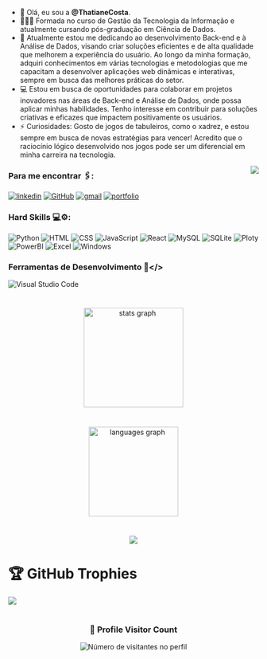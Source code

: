 - 👋 Olá, eu sou a **@ThatianeCosta**. 
- 👩🏻‍🎓 Formada no curso de Gestão da Tecnologia da Informação e atualmente cursando pós-graduação em Ciência de Dados.
- 🌱 Atualmente estou me dedicando ao desenvolvimento Back-end e à Análise de Dados, visando criar soluções eficientes e de alta qualidade que melhorem a experiência do usuário. Ao longo da minha formação, adquiri conhecimentos em várias tecnologias e metodologias que me capacitam a desenvolver aplicações web dinâmicas e interativas, sempre em busca das melhores práticas do setor.
- 💻 Estou em busca de oportunidades para colaborar em projetos inovadores nas áreas de Back-end e Análise de Dados, onde possa aplicar minhas habilidades. Tenho interesse em contribuir para soluções criativas e eficazes que impactem positivamente os usuários.
- ⚡ Curiosidades: Gosto de jogos de tabuleiros, como o xadrez, e estou sempre em busca de novas estratégias para vencer! Acredito que o raciocínio lógico desenvolvido nos jogos pode ser um diferencial em minha carreira na tecnologia.
<img align="right" src="https://visitor-badge.laobi.icu/badge?page_id=thatianecosta.thatianecosta&left_color=black&right_color=yellow"  />

###

### Para me encontrar 🖇:

[![linkedin](https://img.shields.io/badge/LinkedIn-0077B5?style=for-the-badge&logo=linkedin&logoColor=white)](https://www.linkedin.com/in/thatiane-costa)
[![GitHub](https://img.shields.io/badge/github-%23121011.svg?style=for-the-badge&logo=github&logoColor=white)](https://www.github.com/thatianecosta)
[![gmail](https://img.shields.io/badge/Gmail-D14836?style=for-the-badge&logo=gmail&logoColor=white)](thatianecosta09@gmail.com)
[![portfolio](https://img.shields.io/static/v1?message=Portfolio&logo=web&label=&color=f2b202&logoColor=white&labelColor=&style=for-the-badge)](https://thatianecosta.github.io/Portfolio/)

### Hard Skills 💻⚙:

![Python](https://img.shields.io/badge/Python-FFD43B?style=for-the-badge&logo=python&logoColor=blue)
![HTML](https://img.shields.io/badge/HTML5-E34F26?style=for-the-badge&logo=html5&logoColor=white)
![CSS](https://img.shields.io/badge/CSS3-1572B6?style=for-the-badge&logo=css3&logoColor=white)
![JavaScript](https://img.shields.io/badge/JavaScript-323330?style=for-the-badge&logo=javascript&logoColor=F7DF1E)
![React](https://img.shields.io/badge/React-20232A?style=for-the-badge&logo=react&logoColor=61DAFB)
![MySQL](https://img.shields.io/badge/mysql-4479A1.svg?style=for-the-badge&logo=mysql&logoColor=white)
![SQLite](https://img.shields.io/badge/Sqlite-003B57?style=for-the-badge&logo=sqlite&logoColor=white)
![Ploty](https://img.shields.io/badge/Plotly-239120?style=for-the-badge&logo=plotly&logoColor=white)
![PowerBI](https://img.shields.io/badge/PowerBI-F2C811?style=for-the-badge&logo=Power%20BI&logoColor=white)
![Excel](https://img.shields.io/badge/Microsoft_Excel-217346?style=for-the-badge&logo=microsoft-excel&logoColor=white)
![Windows](https://img.shields.io/badge/Windows-017AD7?style=for-the-badge&logo=windows&logoColor=white)

### Ferramentas de Desenvolvimento 🔨</>
![Visual Studio Code](https://img.shields.io/badge/Visual%20Studio%20Code-0078d7.svg?style=for-the-badge&logo=visual-studio-code&logoColor=white)

#

<div align="center">
  <img src="https://github-readme-stats.vercel.app/api?username=ThatianeCosta&hide_title=false&hide_rank=false&show_icons=true&include_all_commits=false&count_private=true&disable_animations=false&theme=vision-friendly-dark&locale=pt-br&hide_border=true&order=1" height="200" alt="stats graph" /> <br>

#
  <img src="https://github-readme-stats.vercel.app/api/top-langs?username=ThatianeCosta&locale=pt-br&hide_title=false&layout=compact&card_width=320&langs_count=5&theme=vision-friendly-dark&hide_border=true&order=2" height="180" alt="languages graph" /> <br>

#
  ![](https://nirzak-streak-stats.vercel.app/?user=thatianecosta&theme=vision-friendly-dark&hide_border=true)<br/>
</div>

##
# 🏆 GitHub Trophies
![](https://github-profile-trophy.vercel.app/?username=ThatianeCosta&theme=radical&no-frame=false&no-bg=true&margin-w=4)

#

<div align="center">
  <h3><b>📍 Profile Visitor Count</b></h3>
</div>

<p align="center">
  <img
    src="https://profile-counter.glitch.me/ThatianeCosta/count.svg"
    alt="Número de visitantes no perfil"
  />
</p>


<!-- Proudly created with GPRM ( https://gprm.itsvg.in ) -->

<!-- Proudly created with GPRM ( https://gprm.itsvg.in ) -->

<!---
ThatianeCosta/ThatianeCosta is a ✨ special ✨ repository because its `README.md` (this file) appears on your GitHub profile.
You can click the Preview link to take a look at your changes.
--->
